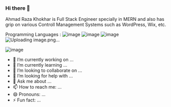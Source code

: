 ### Hi there 👋
Ahmad Raza Khokhar is Full Stack Engineer specially in MERN and also has grip on various Controll Management Systems such as WordPress, Wix, etc.

Programming Languages :
 ![image](https://github.com/AhmadRazaKhokhar1/AhmadRazaKhokhar1/assets/137413638/92a180d0-22b0-424b-8fbb-fa6a66c833bd) ![image](https://github.com/AhmadRazaKhokhar1/AhmadRazaKhokhar1/assets/137413638/ea62f58e-c94d-44d7-aae7-06a0927dec9d) ![image](https://github.com/AhmadRazaKhokhar1/AhmadRazaKhokhar1/assets/137413638/9aaf88cc-ec57-45b3-b366-de71b8f47083) 
![Uploading image.png…]()

![image](https://github.com/AhmadRazaKhokhar1/AhmadRazaKhokhar1/assets/137413638/aae9a65b-2280-4de5-8a75-4f7ce0dbc32c)





- 🔭 I’m currently working on ...
- 🌱 I’m currently learning ...
- 👯 I’m looking to collaborate on ...
- 🤔 I’m looking for help with ...
- 💬 Ask me about ...
- 📫 How to reach me: ...
- 😄 Pronouns: ...
- ⚡ Fun fact: ...

